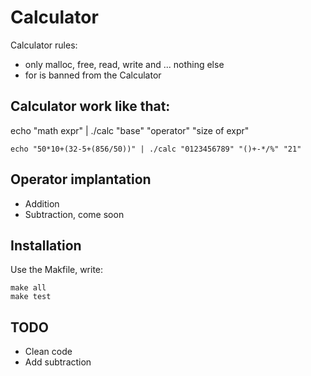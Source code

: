 Calculator
==============
 


Calculator rules:

- only malloc, free, read, write and ... nothing else
- for is banned from the Calculator

## Calculator work like that:

echo "math expr" | ./calc "base" "operator" "size of expr"

    echo "50*10+(32-5+(856/50))" | ./calc "0123456789" "()+-*/%" "21"

## Operator implantation 
	
- Addition
- Subtraction, come soon 

## Installation 

Use the Makfile, write:

    make all
    make test

## TODO

- Clean code
- Add subtraction

